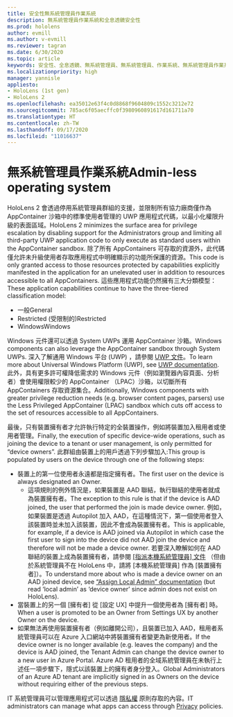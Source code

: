```yaml
---
title: 安全性無系統管理員作業系統
description: 無系統管理員作業系統和全息透鏡安全性
ms.prod: hololens
author: evmill
ms.author: v-evmill
ms.reviewer: tagran
ms.date: 6/30/2020
ms.topic: article
keywords: 安全性、全息透鏡、無系統管理員、無系統管理員、作業系統、無系統管理員作業系統、無系統管理員作業系統、無系統管理員作業系統、全息透鏡2、全息透鏡2 安全性，
ms.localizationpriority: high
manager: yannisle
appliesto:
- HoloLens (1st gen)
- HoloLens 2
ms.openlocfilehash: ea35012e63f4c0d8868f9604809c1552c3212e72
ms.sourcegitcommit: 785ac6f05aecffc0f3980960891617d161711a70
ms.translationtype: HT
ms.contentlocale: zh-TW
ms.lasthandoff: 09/17/2020
ms.locfileid: "11016637"
---
```

# <span data-ttu-id="90fe9-104">無系統管理員作業系統</span><span class="sxs-lookup"><span data-stu-id="90fe9-104">Admin-less operating system</span></span>

<span data-ttu-id="90fe9-105">HoloLens 2 會透過停用系統管理員群組的支援，並限制所有協力廠商僅作為 AppContainer 沙箱中的標準使用者管理的 UWP 應用程式代碼，以最小化權限升級的表面區域。</span><span class="sxs-lookup"><span data-stu-id="90fe9-105">HoloLens 2 minimizes the surface area for privilege escalation by disabling support for the Administrators group and limiting all third-party UWP application code to only execute as standard users within the AppContainer sandbox.</span></span> <span data-ttu-id="90fe9-106">除了所有 AppContainers 可存取的資源外，此代碼僅允許未升級使用者存取應用程式中明確顯示的功能所保護的資源。</span><span class="sxs-lookup"><span data-stu-id="90fe9-106">This code is only granted access to those resources protected by capabilities explicitly manifested in the application for an unelevated user in addition to resources accessible to all AppContainers.</span></span>
<span data-ttu-id="90fe9-107">這些應用程式功能仍然擁有三大分類模型：</span><span class="sxs-lookup"><span data-stu-id="90fe9-107">These application capabilities continue to have the three-tiered classification model:</span></span>
  * <span data-ttu-id="90fe9-108">一般</span><span class="sxs-lookup"><span data-stu-id="90fe9-108">General</span></span>
  * <span data-ttu-id="90fe9-109">Restricted (受限制的)</span><span class="sxs-lookup"><span data-stu-id="90fe9-109">Restricted</span></span>
  * <span data-ttu-id="90fe9-110">Windows</span><span class="sxs-lookup"><span data-stu-id="90fe9-110">Windows</span></span>

<span data-ttu-id="90fe9-111">Windows 元件還可以透過 System UWPs 運用 AppContainer 沙箱。</span><span class="sxs-lookup"><span data-stu-id="90fe9-111">Windows components can also leverage the AppContainer sandbox through System UWPs.</span></span> <span data-ttu-id="90fe9-112">深入了解通用 Windows 平台 (UWP) ，請參閱 [UWP 文件](https://docs.microsoft.com/windows/uwp/)。</span><span class="sxs-lookup"><span data-stu-id="90fe9-112">To learn more about Universal Windows Platform (UWP), see [UWP documentation](https://docs.microsoft.com/windows/uwp/).</span></span> <span data-ttu-id="90fe9-113">此外，具有更多許可權降低需求的 Windows 元件（例如瀏覽器內容頁面、分析者）會使用權限較少的 AppContainer （LPAC）沙箱，以切斷所有 AppContainers 存取資源集合。</span><span class="sxs-lookup"><span data-stu-id="90fe9-113">Additionally, Windows components with greater privilege reduction needs (e.g. browser content pages, parsers) use the Less Privileged AppContainer (LPAC) sandbox which cuts off access to the set of resources accessible to all AppContainers.</span></span>

<span data-ttu-id="90fe9-114">最後，只有裝置擁有者才允許執行特定的全裝置操作，例如將裝置加入租用者或使用者管理。</span><span class="sxs-lookup"><span data-stu-id="90fe9-114">Finally, the execution of specific device-wide operations, such as joining the device to a tenant or user management, is only permitted for “device owners”.</span></span> <span data-ttu-id="90fe9-115">此群組由裝置上的用戶透過下列步驟加入:</span><span class="sxs-lookup"><span data-stu-id="90fe9-115">This group is populated by users on the device through one of the following steps:</span></span>
  * <span data-ttu-id="90fe9-116">裝置上的第一位使用者永遠都是指定擁有者。</span><span class="sxs-lookup"><span data-stu-id="90fe9-116">The first user on the device is always designated an Owner.</span></span> 
    * <span data-ttu-id="90fe9-117">這項規則的例外情況是，如果裝置是 AAD 聯結，執行聯結的使用者就成為裝置擁有者。</span><span class="sxs-lookup"><span data-stu-id="90fe9-117">The exception to this rule is that if the device is AAD joined, the user that performed the join is made device owner.</span></span> <span data-ttu-id="90fe9-118">例如，如果裝置是透過 Autopilot 加入 AAD，在這種情況下，第一個使用者登入該裝置時並未加入該裝置，因此不會成為裝置擁有者。</span><span class="sxs-lookup"><span data-stu-id="90fe9-118">This is applicable, for example, if a device is AAD joined via Autopilot in which case the first user to sign into the device did not AAD join the device and therefore will not be made a device owner.</span></span> <span data-ttu-id="90fe9-119">若要深入瞭解如何在 AAD 聯結的裝置上成為裝置擁有者，請參閱 [[指派本機系統管理員] 文件](https://docs.microsoft.com/azure/active-directory/devices/assign-local-admin) （但由於系統管理員不在 HoloLens 中，請將 [本機系統管理員] 作為 [裝置擁有者]）。</span><span class="sxs-lookup"><span data-stu-id="90fe9-119">To understand more about who is made a device owner on an AAD joined device, see [“Assign Local Admin” documentation](https://docs.microsoft.com/azure/active-directory/devices/assign-local-admin) (but read ‘local admin’ as ‘device owner’ since admin does not exist on HoloLens).</span></span>
  * <span data-ttu-id="90fe9-120">當裝置上的另一個 [擁有者] 從 [設定 UX] 中提升一個使用者為 [擁有者] 時。</span><span class="sxs-lookup"><span data-stu-id="90fe9-120">When a user is promoted to be an Owner from Settings UX by another Owner on the device.</span></span>
  * <span data-ttu-id="90fe9-121">如果無法再使用裝置擁有者（例如離開公司），且裝置已加入 AAD，租用者系統管理員可以在 Azure 入口網站中將裝置擁有者變更為新使用者。</span><span class="sxs-lookup"><span data-stu-id="90fe9-121">If the device owner is no longer available (e.g. leaves the company) and the device is AAD joined, the Tenant Admin can change the device owner to a new user in Azure Portal.</span></span>
<span data-ttu-id="90fe9-122">Azure AD 租用者的全域系統管理員在未執行上述任一項步驟下，隱式以該裝置上的擁有者身分登入。</span><span class="sxs-lookup"><span data-stu-id="90fe9-122">Global Administrators of an Azure AD tenant are implicitly signed in as Owners on the device without requiring either of the previous steps.</span></span> 

<span data-ttu-id="90fe9-123">IT 系統管理員可以管理應用程式可以透過 [隱私權](https://docs.microsoft.com/windows/client-management/mdm/policy-csp-privacy) 原則存取的內容。</span><span class="sxs-lookup"><span data-stu-id="90fe9-123">IT administrators can manage what apps can access through [Privacy](https://docs.microsoft.com/windows/client-management/mdm/policy-csp-privacy) policies.</span></span> 
